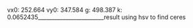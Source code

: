 vx0: 252.664 vy0: 347.584 g: 498.387 k: 0.0652435________________________result
using hsv to find 
ceres 
